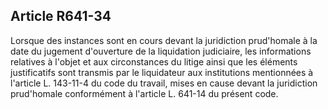 Article R641-34
----
Lorsque des instances sont en cours devant la juridiction prud'homale à la date
du jugement d'ouverture de la liquidation judiciaire, les informations relatives
à l'objet et aux circonstances du litige ainsi que les éléments justificatifs
sont transmis par le liquidateur aux institutions mentionnées à l'article L.
143-11-4 du code du travail, mises en cause devant la juridiction prud'homale
conformément à l'article L. 641-14 du présent code.
